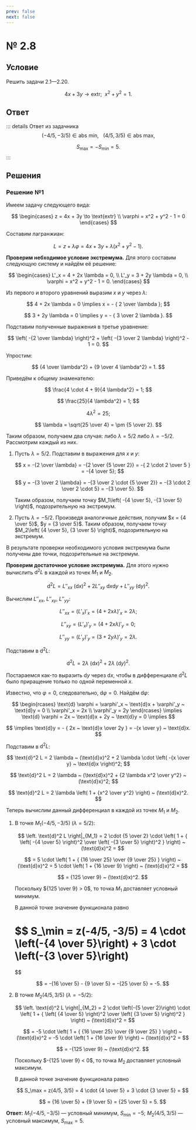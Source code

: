 ```yaml
---
prev: false
next: false
---
```


# № 2.8

## Условие

Решить задачи 2.1—2.20.

$$
4x + 3y \to \text{extr}; ~ ~ x^2 + y^2 = 1.
$$

## Ответ

::: details Ответ из задачника
$$
(-4/5, -3/5) \in \text{abs min}, ~ ~ ~ (4/5, 3/5) \in \text{abs max},
$$

$$
S_\max = -S_\min = 5.
$$
:::

## Решения

### Решение №1

<!--::: details Теория
**Теорема 1.** *Пусть $f$ — функция одного переменного, определённая в некотором интервале, содержащем точку $\hat{x}$, и дважды дифференцируемая в точке $\hat{x}$.*

**Необходимые условия экстремума.** *Если $\hat{x}$ есть точка локального минимума (максимума) функции $f$, то*

$$
f'(\hat{x}) = 0, ~ ~ ~ f''(\hat{x}) \ge 0 ~ ~ ~ (f'' (\hat{x}) \le 0).
$$

**Достаточные условия экстремума.** *Если*

$$
f'(\hat{x}) = 0, ~ ~ ~ f''(\hat{x}) \ge 0 ~ ~ ~ (f'' (\hat{x}) \le 0),
$$

*то $\hat{x}$ — точка локального минимума (максимума) функции $f$.*
:::-->

Имеем задачу следующего вида:

$$
\begin{cases}
z = 4x + 3y \to \text{extr} \\
\varphi = x^2 + y^2 - 1 = 0
\end{cases}
$$

Составим лагранжиан:

$$
L = z + \lambda \varphi = 4x + 3y + \lambda \left(
    x^2 + y^2 - 1
\right).
$$

**Проверим небходимое условие экстремума.** Для этого составим следующую систему и найдём её решение:

$$
\begin{cases}
L'_x = 4 + 2x \lambda = 0, \\
L'_y = 3 + 2y \lambda = 0, \\
\varphi = x^2 + y^2 - 1 = 0.
\end{cases}
$$

Из первого и второго уравнений выразим $x$ и $y$ через $\lambda$:

$$
4 + 2x \lambda = 0 \implies x = - { 2 \over \lambda };
$$

$$
3 + 2y \lambda = 0 \implies y = - { 3 \over 2 \lambda }.
$$

Подставим полученные выражения в третье уравнение:

$$
\left(
    -{2 \over \lambda}
\right)^2 + \left(
    -{3 \over 2 \lambda}
\right)^2 - 1 = 0.
$$

Упростим:

$$
{4 \over \lambda^2} + {9 \over 4 \lambda^2} = 1.
$$

Приведём к общему знаменателю:

$$
\frac{4 \cdot 4 + 9}{4 \lambda^2} = 1;
$$

$$
\frac{25}{4 \lambda^2} = 1;
$$

$$
4 \lambda^2 = 25;
$$

$$
\lambda = \sqrt{25 \over 4} = \pm {5 \over 2}.
$$

Таким образом, получаем два случая: либо $\lambda = 5/2$ либо $\lambda = -5/2$. Рассмотрим каждый из них.

1. Пусть $\lambda = 5/2$. Подставим в выражения для $x$ и $y$:

   $$
   x
   = -{2 \over \lambda}
   = -{2 \over {5 \over 2}}
   = -{ 2 \cdot 2 \over 5 }
   = -{4 \over 5};
   $$

   $$
   y
   = -{3 \over 2 \lambda}
   = -{3 \over 2 \cdot {5 \over 2}}
   = -{3 \cdot 2 \over 2 \cdot 5}
   = -{3 \over 5}.
   $$

   Таким образом, получаем точку $M_1\left( -{4 \over 5}, -{3 \over 5} \right)$, подозрительную на экстремум.

2. Пусть $\lambda = -5/2$. Произведя аналогичные действия, получим $x = {4 \over 5}$, $y = {3 \over 5}$. Таким образом, получаем точку $M_2\left( {4 \over 5}, {3 \over 5} \right)$, подозрительную на экстремум.

В результате проверки необходимого условия экстремума были получены две точки, подозрительные на экстремум.

**Проверим достаточное условие экстремума.** Для этого нужно вычислить $\text{d}^2 L$ в каждой из точек $M_1$ и $M_2$.

$$
\text{d}^2 L = L''_{xx} ~ (\text{d}x)^2 + 2 L''_{xy} ~ \text{d}x \text{d}y + L''_{yy} ~ (\text{d}y)^2.
$$

Вычислим $L''_{xx}$, $L''_{xy}$, $L''_{yy}$:

$$
L''_{xx}
= (L'_x)'_x
= (4 + 2 x \lambda)'_x
= 2 \lambda;
$$

$$
L''_{xy}
= (L'_x)'_y
= (4 + 2x \lambda)'_y
= 0;
$$

$$
L''_{yy}
= (L'_y)'_y
= (3 + 2y \lambda)'_y
= 2 \lambda.
$$

Подставим в $\text{d}^2L$:

$$
\text{d}^2 L = 2 \lambda ~ (\text{d}x)^2 + 2 \lambda ~ (\text{d}y)^2.
$$

Постараемся как-то выразить $\text{d}y$ через $\text{d}x$, чтобы в дифференциале $\text{d}^2 L$ было приращение только по одной переменной $x$.

Известно, что $\varphi = 0$, следовательно, $\text{d} \varphi = 0$. Найдём $\text{d} \varphi$:

$$
\begin{rcases}
\text{d} \varphi = \varphi'_x ~ \text{d}x + \varphi'_y ~ \text{d}y = 0 \\
\varphi'_x = 2x \\
\varphi'_y = 2y
\end{rcases} \implies
\text{d} \varphi = 2x ~ \text{d}x + 2y ~ \text{d}y = 0 \implies
$$

$$
\implies \text{d}y = - { 2x ~ \text{d}x \over 2y } = -{x \over y} ~ \text{d}x.
$$

Подставим в $\text{d}^2 L$:

$$
\text{d}^2 L = 2 \lambda ~ (\text{d}x)^2 + 2 \lambda \cdot \left(
    -{x \over y} ~ \text{d}x
\right)^2;
$$

$$
\text{d}^2 L = 2 \lambda ~ (\text{d}x)^2 + {2 \lambda x^2 \over y^2} ~ (\text{d}x)^2;
$$

$$
\text{d}^2 L = 2 \lambda \left(
    1 + {x^2 \over y^2}
\right) ~ (\text{d}x)^2.
$$

Теперь вычислим данный дифференциал в каждой из точек $M_1$ и $M_2$.

1. В точке $M_1\left( -4/5, -3/5 \right)$ ($\lambda = 5/2$):
   
   $$
   \left. \text{d}^2 L \right|_{M_1}
   = 2 \cdot {5 \over 2} \cdot \left(
    1 + { \left( -{4 \over 5} \right)^2 \over \left( -{3 \over 5} \right)^2 }
   \right) ~ (\text{d}x)^2 =
   $$

   $$
   = 5 \cdot \left(
    1 + { {16 \over 25} \over {9 \over 25} }
   \right) ~ (\text{d}x)^2
   = 5 \cdot \left(
    1 + {16 \over 9}
   \right) ~ (\text{d}x)^2 =
   $$

   $$
   = {125 \over 9} ~ (\text{d}x)^2.
   $$

   Поскольку ${125 \over 9} > 0$, то точка $M_1$ доставляет условный минимум.

   В данной точке значение функционала равно

   $$
   S_\min
   = z(-4/5, -3/5)
   = 4 \cdot \left(-{4 \over 5}\right) + 3 \cdot \left(-{3 \over 5}\right)
   =
   $$

   $$
   = -{16 \over 5} - {9 \over 5}
   = -{25 \over 5}
   = -5.
   $$

2. В точке $M_2\left( 4/5, 3/5 \right)$ ($\lambda = -5/2$):
   
   $$
   \left. \text{d}^2 L \right|_{M_2}
   = 2 \cdot \left(-{5 \over 2}\right) \cdot \left(
    1 + { \left( {4 \over 5} \right)^2 \over \left( {3 \over 5} \right)^2 }
   \right) ~ (\text{d}x)^2 =
   $$

   $$
   = -5 \cdot \left(
    1 + { {16 \over 25} \over {9 \over 25} }
   \right) ~ (\text{d}x)^2
   = -5 \cdot \left(
    1 + {16 \over 9}
   \right) ~ (\text{d}x)^2 =
   $$

   $$
   = -{125 \over 9} ~ (\text{d}x)^2.
   $$

   Поскольку $-{125 \over 9} < 0$, то точка $M_2$ доставляет условный максимум.

   В данной точке значение функционала равно
   
   $$
   S_\max
   = z(4/5, 3/5)
   = 4 \cdot {4 \over 5} + 3 \cdot {3 \over 5} =
   $$
   
   $$
   = {16 \over 5} + {9 \over 5}
   = {25 \over 5}
   = 5.
   $$

**Ответ:** $M_1(-4/5, -3/5)$ — условный минимум, $S_\min = -5$; $M_2(4/5, 3/5)$ — условный максимум, $S_\max = 5$.